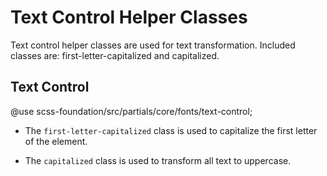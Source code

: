 # Text Control Helper Classes

Text control helper classes are used for text transformation. Included classes are: first-letter-capitalized and capitalized.

## Text Control

@use scss-foundation/src/partials/core/fonts/text-control;

- The `first-letter-capitalized` class is used to capitalize the first letter of the element.

- The `capitalized` class is used to transform all text to uppercase.
